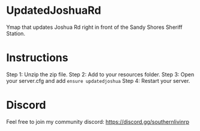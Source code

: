 # UpdatedJoshuaRd
Ymap that updates Joshua Rd right in front of the Sandy Shores Sheriff Station. 

# Instructions
Step 1: Unzip the zip file.
Step 2: Add to your resources folder.
Step 3: Open your server.cfg and add `ensure updatedjoshua`
Step 4: Restart your server.

# Discord
Feel free to join my community discord: https://discord.gg/southernlivinrp
